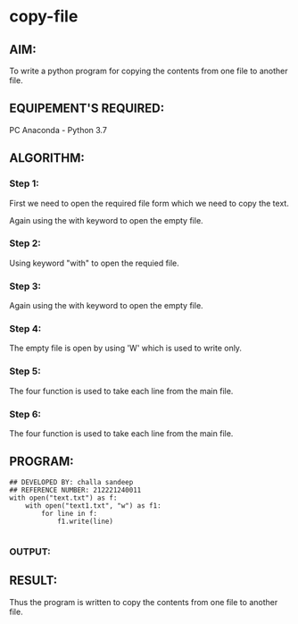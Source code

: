 # copy-file
## AIM:
To write a python program for copying the contents from one file to another file.
## EQUIPEMENT'S REQUIRED: 
PC
Anaconda - Python 3.7
## ALGORITHM: 
### Step 1:
First we need to open the required file form which we need to copy the text.




Again using the with keyword to open the empty file.
### Step 2: 
Using keyword "with" to open the requied file.


 
### Step 3: 
Again using the with keyword to open the empty file.

### Step 4:  
The empty file is open by using 'W' which is used to write only.

### Step 5: 
The four function is used to take each line from the main file.

### Step 6: 
The four function is used to take each line from the main file.

## PROGRAM:
~~~
## DEVELOPED BY: challa sandeep
## REFERENCE NUMBER: 212221240011
with open("text.txt") as f:
    with open("text1.txt", "w") as f1:
        for line in f:
            f1.write(line)
            
~~~

### OUTPUT:



## RESULT:
Thus the program is written to copy the contents from one file to another file.
